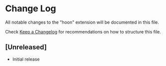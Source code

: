 # Change Log
All notable changes to the "hoon" extension will be documented in this file.

Check [Keep a Changelog](http://keepachangelog.com/) for recommendations on how to structure this file.

## [Unreleased]
- Initial release
